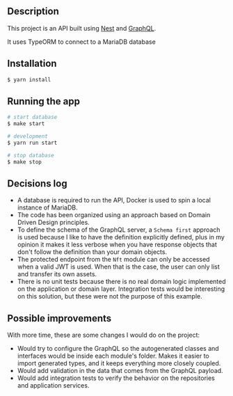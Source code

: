 ## Description

This project is an API built using [Nest](https://github.com/nestjs/nest) and [GraphQL](https://graphql.org/).

It uses TypeORM to connect to a MariaDB database

## Installation

```bash
$ yarn install
```

## Running the app

```bash
# start database
$ make start

# development
$ yarn run start

# stop database
$ make stop
```

## Decisions log

- A database is required to run the API, Docker is used to spin a local instance of MariaDB.
- The code has been organized using an approach based on Domain Driven Design principles.
- To define the schema of the GraphQL server, a `Schema first` approach is used because I like to have the definition
explicitly defined, plus in my opinion it makes it less verbose when you have response objects that don't follow the 
definition than your domain objects.
- The protected endpoint from the `Nft` module can only be accessed when a valid JWT is used. When that is the case,
the user can only list and transfer its own assets.
- There is no unit tests because there is no real domain logic implemented on the application or domain layer. 
Integration tests would be interesting on this solution, but these were not the purpose of this example.

## Possible improvements

With more time, these are some changes I would do on the project:
- Would try to configure the GraphQL so the autogenerated classes and interfaces would be inside each module's folder.
Makes it easier to import generated types, and it keeps everything more closely coupled.
- Would add validation in the data that comes from the GraphQL payload.
- Would add integration tests to verify the behavior on the repositories and application services.
